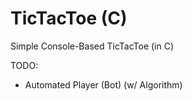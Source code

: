 # TicTacToe (C)

Simple Console-Based TicTacToe (in C)

TODO:
- Automated Player (Bot) (w/ Algorithm)
